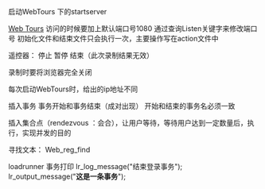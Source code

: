 启动WebTours 下的startserver

[Web Tours](http://192.168.1.102:1080/WebTours/)
访问的时候要加上默认端口号1080  通过查询Listen关键字来修改端口号
初始化文件和结束文件只会执行一次，主要操作写在action文件中


遥控器： 停止  暂停  结束（此次录制结果无效）

录制时要将浏览器完全关闭

每次启动WebTours时，给出的ip地址不同

插入事务  事务开始和事务结束（成对出现）
开始和结束的事务名必须一致

插入集合点（rendezvous  ：会合），让用户等待，等待用户达到一定数量后，执行，实现并发的目的

寻找文本：  Web_reg_find

loadrunner  事务打印
lr_log_message("结束登录事务");  
lr_output_message("****这是一条事务****");









